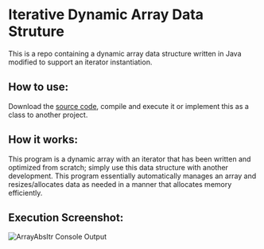 # Iterative Dynamic Array Data Struture
This is a repo containing a dynamic array data structure written in Java modified to support an iterator instantiation.

## How to use:
Download the [source code](https://github.com/Austin-Daigle/Iterative-Dynamic-Array-Algorithm/blob/main/ArrayAbsItr.java), compile and execute it or implement this as a class to another project.

## How it works:
This program is a dynamic array with an iterator that has been written and optimized from scratch; simply use this data structure with another development. This program essentially automatically manages an array and resizes/allocates data as needed in a manner that allocates memory efficiently.

## Execution Screenshot: 
![ArrayAbsItr Console Output](https://user-images.githubusercontent.com/100094056/193485142-8c55580c-171f-4732-9e1f-3f33b0cce6a9.PNG)
